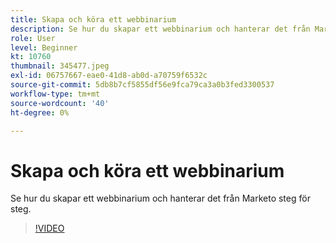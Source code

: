 ```yaml
---
title: Skapa och köra ett webbinarium
description: Se hur du skapar ett webbinarium och hanterar det från Marketo steg för steg.
role: User
level: Beginner
kt: 10760
thumbnail: 345477.jpeg
exl-id: 06757667-eae0-41d8-ab0d-a70759f6532c
source-git-commit: 5db8b7cf5855df56e9fca79ca3a0b3fed3300537
workflow-type: tm+mt
source-wordcount: '40'
ht-degree: 0%

---
```


# Skapa och köra ett webbinarium

Se hur du skapar ett webbinarium och hanterar det från Marketo steg för steg.

>[!VIDEO](https://video.tv.adobe.com/v/345477/?quality=12&learn=on)
